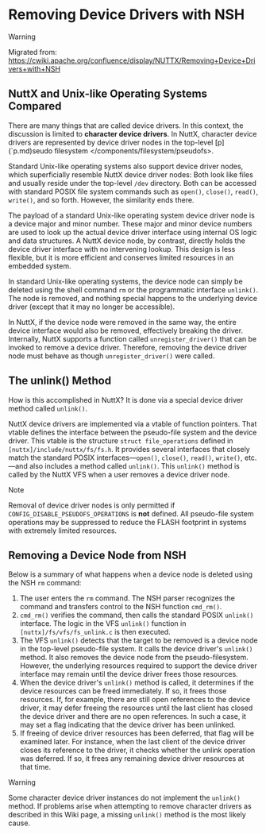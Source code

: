 # Removing Device Drivers with NSH

<div class="warning">

<div class="title">

Warning

</div>

Migrated from:
<https://cwiki.apache.org/confluence/display/NUTTX/Removing+Device+Drivers+with+NSH>

</div>

## NuttX and Unix-like Operating Systems Compared

There are many things that are called device drivers. In this context,
the discussion is limited to **character device drivers**. In NuttX,
character device drivers are represented by device driver nodes in the
top-level \[<span class="title-ref">p\](\`p.md)seudo filesystem
\</components/filesystem/pseudofs\></span>.

Standard Unix-like operating systems also support device driver nodes,
which superficially resemble NuttX device driver nodes: Both look like
files and usually reside under the top-level `/dev` directory. Both can
be accessed with standard POSIX file system commands such as `open()`,
`close()`, `read()`, `write()`, and so forth. However, the similarity
ends there.

The payload of a standard Unix-like operating system device driver node
is a device major and minor number. These major and minor device numbers
are used to look up the actual device driver interface using internal OS
logic and data structures. A NuttX device node, by contrast, directly
holds the device driver interface with no intervening lookup. This
design is less flexible, but it is more efficient and conserves limited
resources in an embedded system.

In standard Unix-like operating systems, the device node can simply be
deleted using the shell command `rm` or the programmatic interface
`unlink()`. The node is removed, and nothing special happens to the
underlying device driver (except that it may no longer be accessible).

In NuttX, if the device node were removed in the same way, the entire
device interface would also be removed, effectively breaking the driver.
Internally, NuttX supports a function called `unregister_driver()` that
can be invoked to remove a device driver. Therefore, removing the device
driver node must behave as though `unregister_driver()` were called.

## The unlink() Method

How is this accomplished in NuttX? It is done via a special device
driver method called `unlink()`.

NuttX device drivers are implemented via a vtable of function pointers.
That vtable defines the interface between the pseudo-file system and the
device driver. This vtable is the structure `struct file_operations`
defined in `[nuttx]/include/nuttx/fs/fs.h`. It provides several
interfaces that closely match the standard POSIX interfaces—`open()`,
`close()`, `read()`, `write()`, etc.—and also includes a method called
`unlink()`. This `unlink()` method is called by the NuttX VFS when a
user removes a device driver node.

<div class="note">

<div class="title">

Note

</div>

Removal of device driver nodes is only permitted if
`CONFIG_DISABLE_PSEUDOFS_OPERATIONS` is **not** defined. All pseudo-file
system operations may be suppressed to reduce the FLASH footprint in
systems with extremely limited resources.

</div>

## Removing a Device Node from NSH

Below is a summary of what happens when a device node is deleted using
the NSH `rm` command:

1.  The user enters the `rm` command. The NSH parser recognizes the
    command and transfers control to the NSH function `cmd_rm()`.
2.  `cmd_rm()` verifies the command, then calls the standard POSIX
    `unlink()` interface. The logic in the VFS `unlink()` function in
    `[nuttx]/fs/vfs/fs_unlink.c` is then executed.
3.  The VFS `unlink()` detects that the target to be removed is a device
    node in the top-level pseudo-file system. It calls the device
    driver's `unlink()` method. It also removes the device node from the
    pseudo-filesystem. However, the underlying resources required to
    support the device driver interface may remain until the device
    driver frees those resources.
4.  When the device driver's `unlink()` method is called, it determines
    if the device resources can be freed immediately. If so, it frees
    those resources. If, for example, there are still open references to
    the device driver, it may defer freeing the resources until the last
    client has closed the device driver and there are no open
    references. In such a case, it may set a flag indicating that the
    device driver has been unlinked.
5.  If freeing of device driver resources has been deferred, that flag
    will be examined later. For instance, when the last client of the
    device driver closes its reference to the driver, it checks whether
    the unlink operation was deferred. If so, it frees any remaining
    device driver resources at that time.

<div class="warning">

<div class="title">

Warning

</div>

Some character device driver instances do not implement the `unlink()`
method. If problems arise when attempting to remove character drivers as
described in this Wiki page, a missing `unlink()` method is the most
likely cause.

</div>
